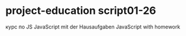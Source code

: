 # project-education script01-26
курс по JS
JavaScript mit der Hausaufgaben
JavaScript with homework
